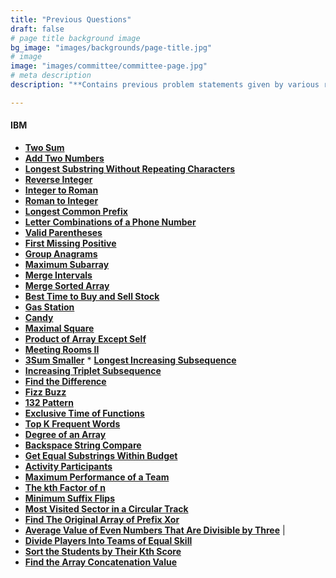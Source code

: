 ```yaml
---
title: "Previous Questions"
draft: false
# page title background image
bg_image: "images/backgrounds/page-title.jpg"
# image
image: "images/committee/committee-page.jpg"
# meta description
description: "**Contains previous problem statements given by various recruitors during their selection process.**"

---
```

#### IBM

*  **[Two Sum](https://leetcode.com/problems/two-sum/description/)**
*  **[Add Two Numbers](https://leetcode.com/problems/add-two-numbers/description/)**                                                                               
*  **[Longest Substring Without Repeating Characters](https://leetcode.com/problems/longest-substring-without-repeating-characters/description/)**                  
* **[Reverse Integer](https://leetcode.com/problems/reverse-integer/description/)**                                                                                 
* **[Integer to Roman](https://leetcode.com/problems/integer-to-roman/description/)**                                                                               
* **[Roman to Integer](https://leetcode.com/problems/roman-to-integer/description/)**                                                                              
* **[Longest Common Prefix](https://leetcode.com/problems/longest-common-prefix/description/)**                                                                     
* **[Letter Combinations of a Phone Number](https://leetcode.com/problems/letter-combinations-of-a-phone-number/description/)**                                     
* **[Valid Parentheses](https://leetcode.com/problems/valid-parentheses/description/)**                                                                             
* **[First Missing Positive](https://leetcode.com/problems/first-missing-positive/description/)**                                                                   
* **[Group Anagrams](https://leetcode.com/problems/group-anagrams/description/)**                                                                                   
* **[Maximum Subarray](https://leetcode.com/problems/maximum-subarray/description/)**                                                                               
* **[Merge Intervals](https://leetcode.com/problems/merge-intervals/description/)**                                                                                 
* **[Merge Sorted Array](https://leetcode.com/problems/merge-sorted-array/description/)**                                                                           
* **[Best Time to Buy and Sell Stock](https://leetcode.com/problems/best-time-to-buy-and-sell-stock/description/)**                                                 
* **[Gas Station](https://leetcode.com/problems/gas-station/description/)**                                                                                         
* **[Candy](https://leetcode.com/problems/candy/description/)**                                                                                                     
* **[Maximal Square](https://leetcode.com/problems/maximal-square/description/)**                                                                                   
* **[Product of Array Except Self](https://leetcode.com/problems/product-of-array-except-self/description/)**                                                       
* **[Meeting Rooms II](https://leetcode.com/problems/meeting-rooms-ii/description/)**                                                                               
* **[3Sum Smaller](https://leetcode.com/problems/3sum-smaller/description/)**                                                                                       * **[Longest Increasing Subsequence](https://leetcode.com/problems/longest-increasing-subsequence/description/)**                                                   
* **[Increasing Triplet Subsequence](https://leetcode.com/problems/increasing-triplet-subsequence/description/)**                                                   
* **[Find the Difference](https://leetcode.com/problems/find-the-difference/description/)**                                                                         
* **[Fizz Buzz](https://leetcode.com/problems/fizz-buzz/description/)**                                                                                             
* **[132 Pattern](https://leetcode.com/problems/132-pattern/description/)**                                                                                         
* **[Exclusive Time of Functions](https://leetcode.com/problems/exclusive-time-of-functions/description/)**                                                         
* **[Top K Frequent Words](https://leetcode.com/problems/top-k-frequent-words/description/)**                                                                       
* **[Degree of an Array](https://leetcode.com/problems/degree-of-an-array/description/)**                                                                           
* **[Backspace String Compare](https://leetcode.com/problems/backspace-string-compare/description/)**                                                               
* **[Get Equal Substrings Within Budget](https://leetcode.com/problems/get-equal-substrings-within-budget/description/)**                                           
* **[Activity Participants](https://leetcode.com/problems/activity-participants/description/)**                                                                     
* **[Maximum Performance of a Team](https://leetcode.com/problems/maximum-performance-of-a-team/description/)**                                                     
* **[The kth Factor of n](https://leetcode.com/problems/the-kth-factor-of-n/description/)**                                                                         
* **[Minimum Suffix Flips](https://leetcode.com/problems/minimum-suffix-flips/description/)**                                                                       
* **[Most Visited Sector in  a Circular Track](https://leetcode.com/problems/most-visited-sector-in-a-circular-track/description/)**                                
* **[Find The Original Array of Prefix Xor](https://leetcode.com/problems/find-the-original-array-of-prefix-xor/description/)**                                     
* **[Average Value of Even Numbers That Are Divisible by Three](https://leetcode.com/problems/average-value-of-even-numbers-that-are-divisible-by-three/description/)** |
* **[Divide Players Into Teams of Equal Skill](https://leetcode.com/problems/divide-players-into-teams-of-equal-skill/description/)**                               
* **[Sort the Students by Their Kth Score](https://leetcode.com/problems/sort-the-students-by-their-kth-score/description/)**                                       
* **[Find the Array Concatenation Value](https://leetcode.com/problems/find-the-array-concatenation-value/description/)**
